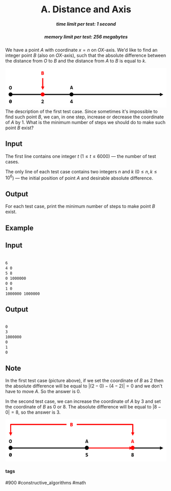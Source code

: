 <h1 style='text-align: center;'> A. Distance and Axis</h1>

<h5 style='text-align: center;'>time limit per test: 1 second</h5>
<h5 style='text-align: center;'>memory limit per test: 256 megabytes</h5>

We have a point $A$ with coordinate $x = n$ on $OX$-axis. We'd like to find an integer point $B$ (also on $OX$-axis), such that the absolute difference between the distance from $O$ to $B$ and the distance from $A$ to $B$ is equal to $k$.

 ![](images/4f63bd211e18b7371616a82218bed31ef22ade41.png) The description of the first test case. Since sometimes it's impossible to find such point $B$, we can, in one step, increase or decrease the coordinate of $A$ by $1$. What is the minimum number of steps we should do to make such point $B$ exist?

## Input

The first line contains one integer $t$ ($1 \le t \le 6000$) — the number of test cases.

The only line of each test case contains two integers $n$ and $k$ ($0 \le n, k \le 10^6$) — the initial position of point $A$ and desirable absolute difference.

## Output

For each test case, print the minimum number of steps to make point $B$ exist.

## Example

## Input


```

6
4 0
5 8
0 1000000
0 0
1 0
1000000 1000000

```
## Output


```

0
3
1000000
0
1
0

```
## Note

In the first test case (picture above), if we set the coordinate of $B$ as $2$ then the absolute difference will be equal to $|(2 - 0) - (4 - 2)| = 0$ and we don't have to move $A$. So the answer is $0$.

In the second test case, we can increase the coordinate of $A$ by $3$ and set the coordinate of $B$ as $0$ or $8$. The absolute difference will be equal to $|8 - 0| = 8$, so the answer is $3$.

 ![](images/a2a4dc378eafaf06d142097a1ccfebca6b493783.png) 

#### tags 

#900 #constructive_algorithms #math 